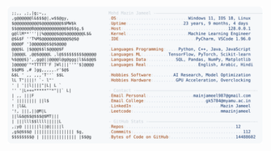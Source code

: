 <picture>
  <source srcset="https://raw.githubusercontent.com/mmazinjameel/mmazinjameel/main/dark_mode.svg?v=1754741973" media="(prefers-color-scheme: dark)">
  <img src="https://raw.githubusercontent.com/mmazinjameel/mmazinjameel/main/light_mode.svg?v=1754741973">
</picture>
